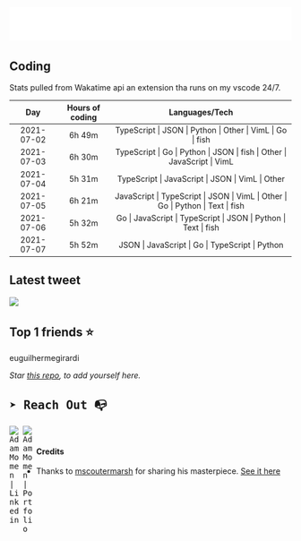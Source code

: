 
![test image size](/assets/welcome_message.gif)

## Coding
Stats pulled from Wakatime api an extension tha runs on my vscode 24/7.

|Day|Hours of coding|Languages/Tech|
|:-:|:-:|:-:|
|2021-07-02|6h 49m|TypeScript &#124; JSON &#124; Python &#124; Other &#124; VimL &#124; Go &#124; fish|
|2021-07-03|6h 30m|TypeScript &#124; Go &#124; Python &#124; JSON &#124; fish &#124; Other &#124; JavaScript &#124; VimL|
|2021-07-04|5h 31m|TypeScript &#124; JavaScript &#124; JSON &#124; VimL &#124; Other|
|2021-07-05|6h 21m|JavaScript &#124; TypeScript &#124; JSON &#124; VimL &#124; Other &#124; Go &#124; Python &#124; Text &#124; fish|
|2021-07-06|5h 32m|Go &#124; JavaScript &#124; TypeScript &#124; JSON &#124; Python &#124; Text &#124; fish|
|2021-07-07|5h 52m|JSON &#124; JavaScript &#124; Go &#124; TypeScript &#124; Python|

## Latest tweet
[<img src="<tweet-image-url>" width="400">](<tweet-url>)

## Top 1 friends ⭐️
euguilhermegirardi

*Star [this repo](https://github.com/AdamMomen/AdamMomen), to add yourself here.*


<samp>

## ➤ Reach Out :mailbox_with_no_mail:

>
  <a href="https://www.linkedin.com/in/adam-momen-99596275/">
     <img align="left" alt="Adam Momen | Linkedin" width="24px" src="./assets/Linkedin.svg" />
   </a>

   <a href="https://adammomen.com/">
     <img align="left" alt="Adam Momen | Portfolio" width="24px" src="./assets/web.svg" />
   </a>

</samp>

<br>

#### Credits
* Thanks to [mscoutermarsh](https://github.com/mscoutermarsh) for sharing his masterpiece. [See it here](https://github.com/mscoutermarsh/mscoutermarsh)